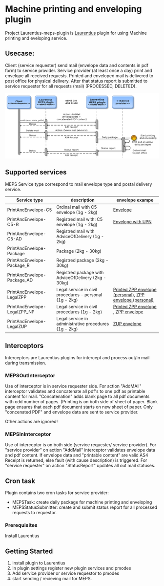 # Machine printing and enveloping plugin
Project Laurentius-meps-plugin is [Laurentius](https://github.com/VsrsCif/Laurentius)  plugin 
for using Machine printing and eveloping service. 

## Usecase:
Client (service requester) send mail (envelope data and contents in pdf form) to service provider.
Service provider (at least once a day) print and envelope all received requests. Printed and enveloped mail is delivered to post office for physical delivery. After that
status report is submitted to service requester for all requests (mail) (PROCESSED, DELETED). 

![MEPS service sequence diagram](https://github.com/VsrsCif/Laurentius-meps-plugin/blob/master/docs/images/meps-actions.png)


## Supported services
MEPS Service type correspond to mail envelope type and postal delivery service.

| Service type  | description | envelope exampe |
| ------------- | ------------- | ------------- |
| PrintAndEnvelope-C5      | Ordinal mail with C5 envelope (1g - 2kg)|  [Envelope](https://github.com/VsrsCif/Laurentius-meps-plugin/blob/master/docs/Envelope-ordinar.png) |
| PrintAndEnvelope-C5-R    | Registred mail with: C5 envelope (1g - 2kg) | [Envelope with UPN](https://github.com/VsrsCif/Laurentius-meps-plugin/blob/master/docs/Envelope-ordinar-UPN.png)  |
| PrintAndEnvelope-C5-AD   | Registred  mail with AdviceOfDelivery  (1g - 2kg) | |
| PrintAndEnvelope-Package | Package  (2kg - 30kg) | |
| PrintAndEnvelope-Package_R | Registred package  (2kg - 30kg) | |
| PrintAndEnvelope-Package_AD| Registred package with AdviceOfDelivery  (2kg - 30kg) | |
| PrintAndEnvelope-LegalZPP  | Legal service in civil procedures - personal (1g - 2kg) | [Printed ZPP envelope (personal)](https://github.com/VsrsCif/Laurentius-meps-plugin/blob/master/docs/ZPP_osebno.pdf), [ZPP envelope (personal)](https://github.com/VsrsCif/Laurentius-meps-plugin/blob/master/docs/ZPP_Osebna_printed.png) | 
| PrintAndEnvelope-LegalZPP_NP | Legal service in civil procedures  (1g - 2kg)| [ Printed ZPP envelope ]( https://github.com/VsrsCif/Laurentius-meps-plugin/blob/master/docs/ZPP_Navadna_printed.png),  [ZPP envelope ]( https://github.com/VsrsCif/Laurentius-meps-plugin/blob/master/docs/ZPP_navadno.pdf) |
| PrintAndEnvelope-LegalZUP |  Legal service in administrative procedures (1g - 2kg)|   [ZUP envelope ](https://github.com/VsrsCif/Laurentius-meps-plugin/blob/master/docs/ZUP.pdf) |


## Interceptors
Interceptors are Laurentius plugins for intercept and process out/in mail during transmission. 
### MEPSOutInterceptor
Use of interceptor is in service requester side. For action "AddMAil" interceptor validates and 
concatenate all pdf's to one pdf as printable content for mail. 
"Concatenation" adds blank page to all pdf documents with odd number of pages. 
(Printing is on both side of sheet of paper. Blank page ensures that each pdf document starts on new sheet of paper.
Only "concenated PDF" and envelope data are sent to service provider.

Other actions are ignored!

### MEPSInInterceptor
Use of interceptor is on both side (service requester/ service provider). 
For "service provider" on action "AddMail" interceptor validates envelope data and pdf content.
If envelope data and "printable content" are valid AS4 Receipt is returned, else fault (with cause description) is triggered. 
For "service requester" on action "StatusReport" updates all out mail statuses.


## Cron task
Plugin contains two cron tasks for service provider:
 * MEPSTask: create daily package for machine printing and enveloping
 * MEPSStatusSubmitter: create and submit status report for all processed requests to requestor.



### Prerequisites
Install Laurentius


## Getting Started
1. Install plugin to Laurentius
2. In plugin settings register new plugin services and pmodes
3. Add service provider or service requestor to pmodes
4. start sending / recieving mail for MEPS.

